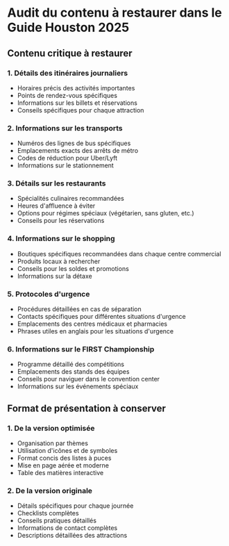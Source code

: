 # Audit du contenu à restaurer dans le Guide Houston 2025

## Contenu critique à restaurer

### 1. Détails des itinéraires journaliers
- Horaires précis des activités importantes
- Points de rendez-vous spécifiques
- Informations sur les billets et réservations
- Conseils spécifiques pour chaque attraction

### 2. Informations sur les transports
- Numéros des lignes de bus spécifiques
- Emplacements exacts des arrêts de métro
- Codes de réduction pour Uber/Lyft
- Informations sur le stationnement

### 3. Détails sur les restaurants
- Spécialités culinaires recommandées
- Heures d'affluence à éviter
- Options pour régimes spéciaux (végétarien, sans gluten, etc.)
- Conseils pour les réservations

### 4. Informations sur le shopping
- Boutiques spécifiques recommandées dans chaque centre commercial
- Produits locaux à rechercher
- Conseils pour les soldes et promotions
- Informations sur la détaxe

### 5. Protocoles d'urgence
- Procédures détaillées en cas de séparation
- Contacts spécifiques pour différentes situations d'urgence
- Emplacements des centres médicaux et pharmacies
- Phrases utiles en anglais pour les situations d'urgence

### 6. Informations sur le FIRST Championship
- Programme détaillé des compétitions
- Emplacements des stands des équipes
- Conseils pour naviguer dans le convention center
- Informations sur les événements spéciaux

## Format de présentation à conserver

### 1. De la version optimisée
- Organisation par thèmes
- Utilisation d'icônes et de symboles
- Format concis des listes à puces
- Mise en page aérée et moderne
- Table des matières interactive

### 2. De la version originale
- Détails spécifiques pour chaque journée
- Checklists complètes
- Conseils pratiques détaillés
- Informations de contact complètes
- Descriptions détaillées des attractions
